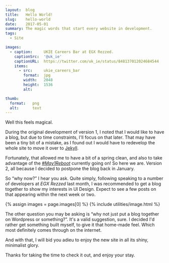 ```yaml
---
layout:  blog
title:   Hello World!
slug:    hello-world
date:    2017-05-01
summary: The magic words that start every website in development.
tags:
  - Site

images:
  - caption:     UKIE Careers Bar at EGX Rezzed.
    captionSrc:  '@uk_ie'
    captionURL:  https://twitter.com/uk_ie/status/848137012024684544
    items:
      - src:     ukie_careers_bar
        format:  jpg
        width:   2048
        height:  1536
        alt:     

thumb:
  format:   png
  alt:      text
---
```

Well this feels magical.

During the original development of version 1, I noted that I would like to have a blog, but due to time constraints, I'll focus on that later. That may have been a tiny bit of a mistake, as I found out I would have to redevelop the whole site to move it over to [Jekyll](https://jekyllrb.com/).

Fortunately, that allowed me to have a bit of a spring clean, and also to take advantage of the [_#May1Reboot_](https://twitter.com/hashtag/may1reboot) currently going on! So here we are. Version 2, all because I decided to postpone the blog back in January.

So “why now?” I hear you ask. Quite simply, following speaking to a number of developers at _EGX Rezzed_ last month, I was recommended to get a blog together to show my interests in UI Design. Expect to see a few posts on that appearing within the next week or two.

{% assign images = page.images[0] %}
{% include utilities/image.html %}

The other question you may be asking is “why not just put a blog together on Wordpress or something?”. It's a valid suggestion, sure. I decided I'd rather get something built myself, to give it that home-made feel. Which most definitely comes through on the internet.

And with that, I will bid you adieu to enjoy the new site in all its shiny, minimalist glory.

Thanks for taking the time to check it out, and enjoy your stay.